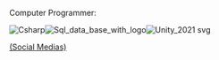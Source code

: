 Computer Programmer:

![Csharp](https://github.com/Traslox/Traslox/assets/107253054/158dac22-107b-4ebb-aa5a-dbbb6e3dd479)![Sql_data_base_with_logo](https://github.com/Traslox/Traslox/assets/107253054/411f8e92-17ab-4f18-856b-5cebce4d8636)![Unity_2021 svg](https://github.com/Traslox/Traslox/assets/107253054/216e6224-1342-426c-ab0c-d80a96e750f4)





[(Social Medias)](https://linktr.ee/Traslox)



<!---
Traslox/Traslox is a ✨ special ✨ repository because its `README.md` (this file) appears on your GitHub profile.
You can click the Preview link to take a look at your changes.
--->

